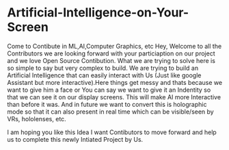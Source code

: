 # Artificial-Intelligence-on-Your-Screen
Come to Contibute in ML,AI,Computer Graphics, etc
Hey, 
Welcome to all the Contributors we are looking forward with your particiaption on our project and we love Open Source Contibution.
What we are trying to solve here is so simple to say but very complex to build. We are trying to build an Artificial Intelligence that can easily interact with Us (Just like google Assistant but more interactive).Here things get messy and thats because we want to give him a face or You can say we want to give it an Indentity so that we can see it on our display screens. This will make AI more Interactive than before it was. And in future we want to convert this is holographic mode so that it can also present in real time which can be visible/seen by VRs, hololenses, etc.

I am hoping you like this Idea I want Contibutors to move forward and help us to complete this newly Intiated Project by Us.
